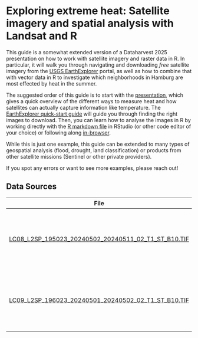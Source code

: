 # Exploring extreme heat: Satellite imagery and spatial analysis with Landsat and R

This guide is a somewhat extended version of a Dataharvest 2025 presentation on how to work with satellite imagery and raster data in R. In particular, it will walk you through navigating and downloading *free* satellite imagery from the [USGS EarthExplorer](https://earthexplorer.usgs.gov/) portal, as well as how to combine that with vector data in R to investigate which neighborhoods in Hamburg are most effected by heat in the summer.

The suggested order of this guide is to start with the [presentation](1_presentation.pdf), which gives a quick overview of the different ways to measure heat and how satellites can actually capture information like temperature. The [EarthExplorer quick-start guide](2_earthexplorer_quickstart.md) will guide you through finding the right images to download. Then, you can learn how to analyse the images in R by working directly with the [R markdown file](3_landst_lst_demo.Rmd) in RStudio (or other code editor of your choice) or following along [in-browser](3_landsat_lst_demo.md).

While this is just one example, this guide can be extended to many types of geospatial analysis (flood, drought, land classification) or products from other satellite missions (Sentinel or other private providers).

If you spot any errors or want to see more examples, please reach out!

## Data Sources

|File|Source|
|----|------|
|[LC08_L2SP_195023_20240502_20240511_02_T1_ST_B10.TIF](data/LC08_L2SP_195023_20240502_20240511_02_T1_ST_B10.TIF)|Earth Resources Observation and Science (EROS) Center. (2020). Landsat 8-9 Operational Land Imager / Thermal Infrared Sensor Level-2, Collection 2 \[dataset]. U.S. Geological Survey. [https://doi.org/10.5066/P9OGBGM6](https://doi.org/10.5066/P9OGBGM6).|
|[LC09_L2SP_196023_20240501_20240502_02_T1_ST_B10.TIF](data/LC09_L2SP_196023_20240501_20240502_02_T1_ST_B10.TIF)|Earth Resources Observation and Science (EROS) Center. (2020). Landsat 8-9 Operational Land Imager / Thermal Infrared Sensor Level-2, Collection 2 \[dataset]. U.S. Geological Survey. [https://doi.org/10.5066/P9OGBGM6](https://doi.org/10.5066/P9OGBGM6).|
